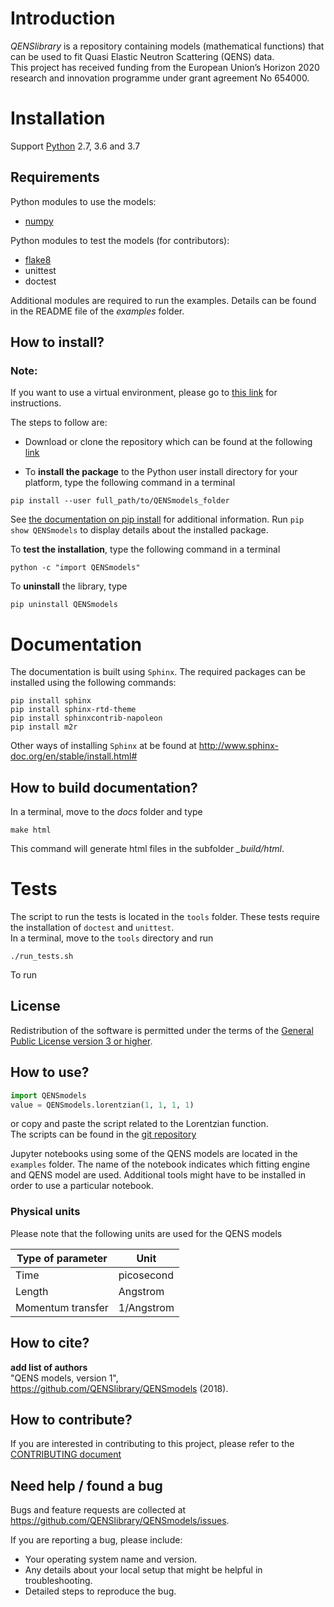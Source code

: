 # Introduction

*QENSlibrary* is a repository containing models (mathematical functions) that
can be used to fit Quasi Elastic Neutron Scattering (QENS) data.  
This project has received funding from the European Union’s Horizon
2020 research and innovation programme under grant agreement No 654000.

# Installation
Support [Python](https://www.python.org/downloads/) 2.7, 3.6 and 3.7

## Requirements

Python modules to use the models:
- [numpy](http://www.numpy.org/)

Python modules to test the models (for contributors):
- [flake8](http://flake8.pycqa.org/en/latest/) 
- unittest
- doctest

Additional modules are required to run the examples. Details can be
found in the README file of the *examples* folder.

## How to install?

### Note: 
If you want to use a virtual environment, please go to [this link](https://conda.io/docs/user-guide/getting-started.html)
for instructions. 

The steps to follow are:  
- Download or clone the repository which can be found at the following [link](https://github.com/QENSlibrary/QENSmodels)

- To **install the package** to the Python user install directory for your platform, type the following
command in a terminal  
```
pip install --user full_path/to/QENSmodels_folder
```

[//]: #  ( git clone https://github.com/QENSlibrary/QENSmodels.git)
[//]: #  (cd QENSmodels)
[//]: #  (python )

See [the documentation on pip install](https://pip.pypa.io/en/stable/reference/pip_install/#editable-installs) for additional information. Run `pip show QENSmodels` to display details about the installed package.

To **test the installation**, type the following command in a terminal


```
python -c "import QENSmodels"
```

To **uninstall** the library, type

```
pip uninstall QENSmodels
```

# Documentation
The documentation is built using `Sphinx`. The required packages can be
installed using the following commands:

```
pip install sphinx
pip install sphinx-rtd-theme
pip install sphinxcontrib-napoleon
pip install m2r
```

Other ways of installing `Sphinx` at be found at
http://www.sphinx-doc.org/en/stable/install.html#


## How to build documentation?

In a terminal, move to the *docs* folder and type

   `make html`

This command will generate html files in the subfolder *_build/html*.

# Tests
The script to run the tests is located in the `tools` folder. 
These tests require the installation of `doctest` and `unittest`.  
In a terminal, move to the `tools` directory and run
```
./run_tests.sh
```

To run 
## License

Redistribution of the software is permitted under the terms of the 
[General Public License version 3 or higher](https://www.gnu.org/licenses/gpl-3.0.en.html).

## How to use?

```python
import QENSmodels
value = QENSmodels.lorentzian(1, 1, 1, 1)

```
or copy and paste the script related to the Lorentzian function.  
The scripts can be found in the 
[git repository](https://github.com/QENSlibrary/QENSmodels)

Jupyter notebooks using some of the QENS models are located in the `examples` 
folder. The name of the notebook indicates which fitting engine and QENS model 
are used. Additional tools might have to be installed in order to use a 
particular notebook.

### Physical units
Please note that the following units are used for the QENS models

| Type of parameter | Unit          |
| ----------------- |---------------|
| Time              | picosecond    |
| Length            | Angstrom      |
| Momentum transfer | 1/Angstrom    |


## How to cite?

**add list of authors**<br>
"QENS models, version 1",<br>
https://github.com/QENSlibrary/QENSmodels (2018).

## How to contribute?

If you are interested in contributing to this project, please refer to the
 [CONTRIBUTING document](https://github.com/QENSlibrary/QENSmodels/blob/master/CONTRIBUTING.md)

## Need help / found a bug

Bugs and feature requests are collected at 
https://github.com/QENSlibrary/QENSmodels/issues.

If you are reporting a bug, please include:

- Your operating system name and version.
- Any details about your local setup that might be helpful in troubleshooting.
- Detailed steps to reproduce the bug.


